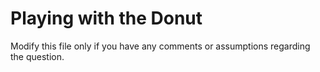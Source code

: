 # Playing with the Donut

Modify this file only if you have any comments or assumptions regarding the question.
